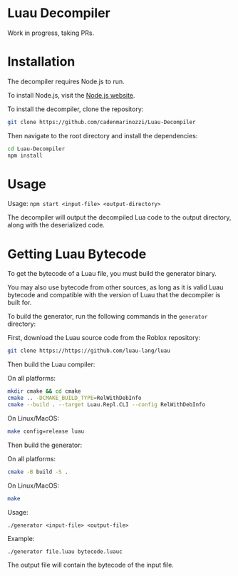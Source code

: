 # Luau Decompiler

Work in progress, taking PRs.

# Installation

The decompiler requires Node.js to run.

To install Node.js, visit the [Node.js website](https://nodejs.org/).

To install the decompiler, clone the repository:

```bash
git clone https://github.com/cadenmarinozzi/Luau-Decompiler
```

Then navigate to the root directory and install the dependencies:

```bash
cd Luau-Decompiler
npm install
```

# Usage

Usage: `npm start <input-file> <output-directory>`

The decompiler will output the decompiled Lua code to the output directory, along with the deserialized code.

# Getting Luau Bytecode

To get the bytecode of a Luau file, you must build the generator binary.

You may also use bytecode from other sources, as long as it is valid Luau bytecode and compatible with the version of Luau that the decompiler is built for.

To build the generator, run the following commands in the `generator` directory:

First, download the Luau source code from the Roblox repository:

```bash
git clone https://https://github.com/luau-lang/luau
```

Then build the Luau compiler:

On all platforms:

```bash
mkdir cmake && cd cmake
cmake .. -DCMAKE_BUILD_TYPE=RelWithDebInfo
cmake --build . --target Luau.Repl.CLI --config RelWithDebInfo
```

On Linux/MacOS:

```bash
make config=release luau
```

Then build the generator:

On all platforms:

```bash
cmake -B build -S .
```

On Linux/MacOS:

```bash
make
```

Usage:

`./generator <input-file> <output-file>`

Example:

```bash
./generator file.luau bytecode.luauc
```

The output file will contain the bytecode of the input file.
